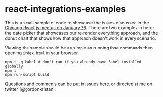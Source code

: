 # react-integrations-examples

This is a small sample of code to showcase the issues discussed in the [Chicago React.js meetup on January 26](http://www.meetup.com/React-Chicago/events/227874878/). There are two examples in here: the date picker that showcases our re-render everything approach, and the donut chart that shows how that approach doesn't work in every scenario.

Viewing the sample should be as simple as running thse commands then opening `index.html` in your browser.

```
npm i -g babel # don't run if you already have Babel installed globally
npm i
npm run-script build
```

Questions and comments can be put in issues here, or directed at me on twitter (@gordonkristan).